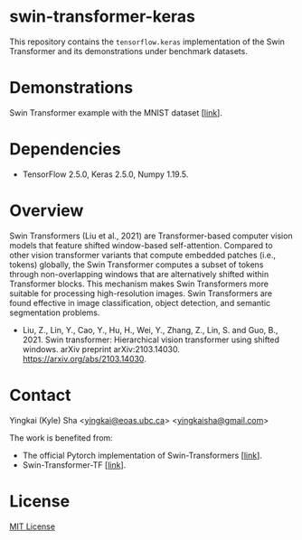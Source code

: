# swin-transformer-keras

This repository contains the `tensorflow.keras` implementation of the Swin Transformer and its demonstrations under benchmark datasets.

# Demonstrations

Swin Transformer example with the MNIST dataset [[link](https://github.com/yingkaisha/swin_transformer_keras/blob/main/Swin_Transformer_MNIST.ipynb)].

# Dependencies

* TensorFlow 2.5.0, Keras 2.5.0, Numpy 1.19.5.

# Overview

Swin Transformers (Liu et al., 2021) are Transformer-based computer vision models that feature shifted window-based self-attention. Compared to other vision transformer variants that compute embedded patches (i.e., tokens) globally, the Swin Transformer computes a subset of tokens through non-overlapping windows that are alternatively shifted within Transformer blocks. This mechanism makes Swin Transformers more suitable for processing high-resolution images. Swin Transformers are found effective in image classification, object detection, and semantic segmentation problems.

* Liu, Z., Lin, Y., Cao, Y., Hu, H., Wei, Y., Zhang, Z., Lin, S. and Guo, B., 2021. Swin transformer: Hierarchical vision transformer using shifted windows. arXiv preprint arXiv:2103.14030. https://arxiv.org/abs/2103.14030.

# Contact

Yingkai (Kyle) Sha <<yingkai@eoas.ubc.ca>> <<yingkaisha@gmail.com>>

The work is benefited from:
* The official Pytorch implementation of Swin-Transformers [[link](https://github.com/microsoft/Swin-Transformer)].
* Swin-Transformer-TF [[link](https://github.com/rishigami/Swin-Transformer-TF)].


# License

[MIT License](https://github.com/yingkaisha/swin_transformer_keras/blob/main/LICENSE)

